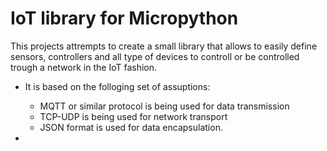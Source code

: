 # IoT library for Micropython
This projects attrempts to create a small library that allows to easily define sensors, 
controllers and all type of devices to controll or be controlled trough a network in the IoT fashion.

- It is based on the folloging  set of assuptions:
	* MQTT or similar protocol is being used for data transmission
	* TCP-UDP is being used for network transport
	* JSON format is used for data encapsulation.


- 
